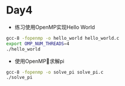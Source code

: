 # Day4

* 练习使用OpenMP实现Hello World

```bash
gcc-8 -fopenmp -o hello_world hello_world.c
export OMP_NUM_THREADS=4
./hello_world
```

* 使用OpenMP求解pi

```bash
gcc-8 -fopenmp -o solve_pi solve_pi.c
./solve_pi
```